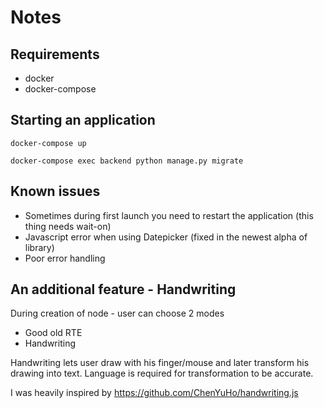 
# Notes

## Requirements

* docker
* docker-compose

## Starting an application

`docker-compose up`

`docker-compose exec backend python manage.py migrate`

## Known issues
* Sometimes during first launch you need to restart the application (this thing needs wait-on)
* Javascript error when using Datepicker (fixed in the newest alpha of library)
* Poor error handling

## An additional feature - Handwriting

During creation of node - user can choose 2 modes
* Good old RTE
* Handwriting

Handwriting lets user draw with his finger/mouse and later transform his
drawing into text. Language is required for transformation to be accurate.

I was heavily inspired by https://github.com/ChenYuHo/handwriting.js


